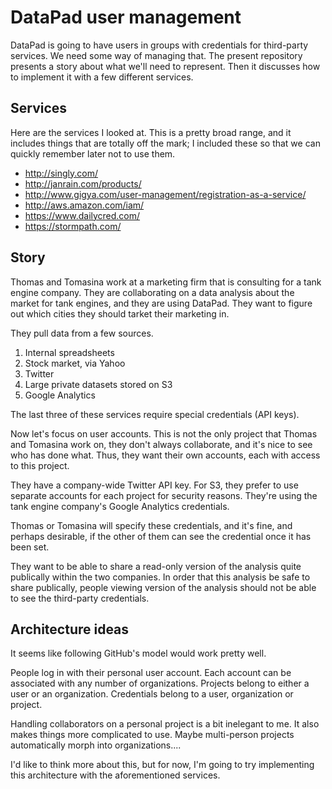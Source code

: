 DataPad user management
=====

DataPad is going to have users in groups
with credentials for third-party services.
We need some way of managing that. The
present repository presents a story about
what we'll need to represent. Then it
discusses how to implement it with a few
different services.

## Services
Here are the services I looked at. This is
a pretty broad range, and it includes things
that are totally off the mark; I included
these so that we can quickly remember later
not to use them.

* http://singly.com/
* http://janrain.com/products/
* http://www.gigya.com/user-management/registration-as-a-service/
* http://aws.amazon.com/iam/
* https://www.dailycred.com/
* https://stormpath.com/

## Story
Thomas and Tomasina work at a marketing firm that is consulting for a tank
engine company. They are collaborating on a data analysis about the market
for tank engines, and they are using DataPad. They want to figure out which
cities they should tarket their marketing in.

They pull data from a few sources.

1. Internal spreadsheets
2. Stock market, via Yahoo
3. Twitter
4. Large private datasets stored on S3
5. Google Analytics

The last three of these services require special credentials (API keys).

Now let's focus on user accounts. This is not the only project that Thomas
and Tomasina work on, they don't always collaborate, and it's nice to see
who has done what. Thus, they want their own accounts, each with access to
this project.

They have a company-wide Twitter API key. For S3, they prefer to use separate
accounts for each project for security reasons. They're using the tank engine
company's Google Analytics credentials.

Thomas or Tomasina will specify these credentials, and it's fine, and perhaps
desirable, if the other of them can see the credential once it has been set.

They want to be able to share a read-only version of the analysis quite
publically within the two companies. In order that this analysis be safe to
share publically, people viewing version of the analysis should not be able
to see the third-party credentials.

## Architecture ideas
It seems like following GitHub's model would work pretty well.

People log in with their personal user account. Each account can be associated
with any number of organizations. Projects belong to either a user or an
organization. Credentials belong to a user, organization or project.

Handling collaborators on a personal project is a bit inelegant to me. It also
makes things more complicated to use. Maybe multi-person projects automatically
morph into organizations....

I'd like to think more about this, but for now, I'm going to try implementing this
architecture with the aforementioned services.
